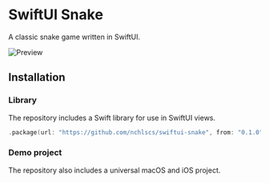 # SwiftUI Snake

A classic snake game written in SwiftUI.

![Preview](https://raw.githubusercontent.com/nchlscs/swiftui-snake/main/SwiftUISnake/Preview.png)

## Installation

### Library

The repository includes a Swift library for use in SwiftUI views.

```swift
.package(url: "https://github.com/nchlscs/swiftui-snake", from: "0.1.0")
```

### Demo project

The repository also includes a universal macOS and iOS project.
